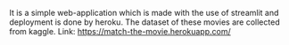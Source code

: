 It is a simple web-application which is made with the use of streamlit and deployment is done by heroku.
The dataset of these movies are collected from kaggle.
Link: https://match-the-movie.herokuapp.com/
